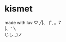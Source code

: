 # kismet
made with luv
                       ♡  ╱|、
                          (˚ˎ 。7  
                           |、˜〵          
                          じしˍ,)ノ
